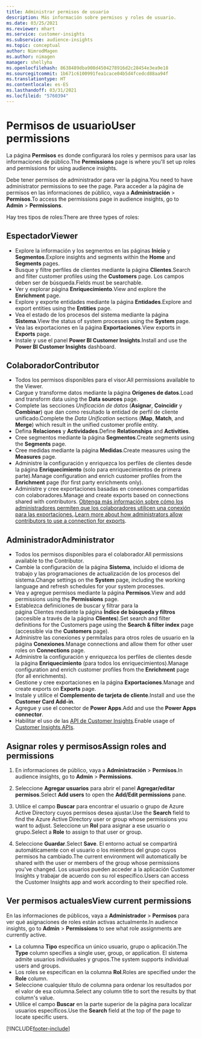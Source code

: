 ```yaml
---
title: Administrar permisos de usuario
description: Más información sobre permisos y roles de usuario.
ms.date: 03/25/2021
ms.reviewer: mhart
ms.service: customer-insights
ms.subservice: audience-insights
ms.topic: conceptual
author: NimrodMagen
ms.author: nimagen
manager: shellyha
ms.openlocfilehash: 8638489dba908d4504278916d2c28454e3ea9e18
ms.sourcegitcommit: 1b671c6100991fea1cace04b5d4fcedcd88aa94f
ms.translationtype: HT
ms.contentlocale: es-ES
ms.lasthandoff: 03/31/2021
ms.locfileid: "5760394"
---
```

# <a name="user-permissions"></a><span data-ttu-id="e255c-103">Permisos de usuario</span><span class="sxs-lookup"><span data-stu-id="e255c-103">User permissions</span></span>

<span data-ttu-id="e255c-104">La página **Permisos** es donde configurará los roles y permisos para usar las informaciones de público.</span><span class="sxs-lookup"><span data-stu-id="e255c-104">The **Permissions** page is where you'll set up roles and permissions for using audience insights.</span></span>

<span data-ttu-id="e255c-105">Debe tener permisos de administrador para ver la página.</span><span class="sxs-lookup"><span data-stu-id="e255c-105">You need to have administrator permissions to see the page.</span></span> <span data-ttu-id="e255c-106">Para acceder a la página de permisos en las informaciones de público, vaya a **Administración** > **Permisos**.</span><span class="sxs-lookup"><span data-stu-id="e255c-106">To access the permissions page in audience insights, go to **Admin** > **Permissions**.</span></span>

<span data-ttu-id="e255c-107">Hay tres tipos de roles:</span><span class="sxs-lookup"><span data-stu-id="e255c-107">There are three types of roles:</span></span>

## <a name="viewer"></a><span data-ttu-id="e255c-108">Espectador</span><span class="sxs-lookup"><span data-stu-id="e255c-108">Viewer</span></span>

- <span data-ttu-id="e255c-109">Explore la información y los segmentos en las páginas **Inicio** y **Segmentos**.</span><span class="sxs-lookup"><span data-stu-id="e255c-109">Explore insights and segments within the **Home** and **Segments** pages.</span></span>
- <span data-ttu-id="e255c-110">Busque y filtre perfiles de clientes mediante la página **Clientes**.</span><span class="sxs-lookup"><span data-stu-id="e255c-110">Search and filter customer profiles using the **Customers** page.</span></span> <span data-ttu-id="e255c-111">Los campos deben ser de búsqueda.</span><span class="sxs-lookup"><span data-stu-id="e255c-111">Fields must be searchable.</span></span>
- <span data-ttu-id="e255c-112">Ver y explorar página **Enriquecimiento**.</span><span class="sxs-lookup"><span data-stu-id="e255c-112">View and explore the **Enrichment** page.</span></span>
- <span data-ttu-id="e255c-113">Explore y exporte entidades mediante la página **Entidades**.</span><span class="sxs-lookup"><span data-stu-id="e255c-113">Explore and export entities using the **Entities** page.</span></span>
- <span data-ttu-id="e255c-114">Vea el estado de los procesos del sistema mediante la página **Sistema**.</span><span class="sxs-lookup"><span data-stu-id="e255c-114">View the status of system processes  using the **System** page.</span></span>
- <span data-ttu-id="e255c-115">Vea las exportaciones en la página **Exportaciones**.</span><span class="sxs-lookup"><span data-stu-id="e255c-115">View exports in **Exports** page.</span></span>
- <span data-ttu-id="e255c-116">Instale y use el panel **Power BI Customer Insights**.</span><span class="sxs-lookup"><span data-stu-id="e255c-116">Install and use the **Power BI Customer Insights** dashboard.</span></span>

## <a name="contributor"></a><span data-ttu-id="e255c-117">Colaborador</span><span class="sxs-lookup"><span data-stu-id="e255c-117">Contributor</span></span>

- <span data-ttu-id="e255c-118">Todos los permisos disponibles para el visor.</span><span class="sxs-lookup"><span data-stu-id="e255c-118">All permissions available to the Viewer.</span></span>
- <span data-ttu-id="e255c-119">Cargue y transforme datos mediante la página **Orígenes de datos**.</span><span class="sxs-lookup"><span data-stu-id="e255c-119">Load and transform data using the **Data sources** page.</span></span>
- <span data-ttu-id="e255c-120">Complete las secciones *Unificación de datos* (**Asignar**, **Coincidir** y **Combinar**) que dan como resultado la entidad de perfil de cliente unificado.</span><span class="sxs-lookup"><span data-stu-id="e255c-120">Complete the *Data Unification* sections (**Map**, **Match**, and **Merge**) which result in the unified customer profile entity.</span></span>
- <span data-ttu-id="e255c-121">Defina **Relaciones** y **Actividades**.</span><span class="sxs-lookup"><span data-stu-id="e255c-121">Define **Relationships** and **Activities**.</span></span>
- <span data-ttu-id="e255c-122">Cree segmentos mediante la página **Segmentos**.</span><span class="sxs-lookup"><span data-stu-id="e255c-122">Create segments using the **Segments** page.</span></span>
- <span data-ttu-id="e255c-123">Cree medidas mediante la página **Medidas**.</span><span class="sxs-lookup"><span data-stu-id="e255c-123">Create measures using the **Measures** page.</span></span>
- <span data-ttu-id="e255c-124">Administre la configuración y enriquezca los perfiles de clientes desde la página **Enriquecimiento** (solo para enriquecimientos de primera parte).</span><span class="sxs-lookup"><span data-stu-id="e255c-124">Manage configuration and enrich customer profiles from the **Enrichment** page (for first party enrichments only).</span></span>
- <span data-ttu-id="e255c-125">Administre y cree exportaciones basadas en conexiones compartidas con colaboradores.</span><span class="sxs-lookup"><span data-stu-id="e255c-125">Manage and create exports based on connections shared with contributors.</span></span> <span data-ttu-id="e255c-126">[Obtenga más información sobre cómo los administradores permiten que los colaboradores utilicen una conexión para las exportaciones.](connections.md#allow-contributors-to-use-a-connection-for-exports).</span><span class="sxs-lookup"><span data-stu-id="e255c-126">[Learn more about how administrators allow contributors to use a connection for exports](connections.md#allow-contributors-to-use-a-connection-for-exports).</span></span>

## <a name="administrator"></a><span data-ttu-id="e255c-127">Administrador</span><span class="sxs-lookup"><span data-stu-id="e255c-127">Administrator</span></span>

- <span data-ttu-id="e255c-128">Todos los permisos disponibles para el colaborador.</span><span class="sxs-lookup"><span data-stu-id="e255c-128">All permissions available to the Contributor.</span></span>
- <span data-ttu-id="e255c-129">Cambie la configuración de la página **Sistema**, incluido el idioma de trabajo y las programaciones de actualización de los procesos del sistema.</span><span class="sxs-lookup"><span data-stu-id="e255c-129">Change settings on the **System** page, including the working language and refresh schedules for your system processes.</span></span>
- <span data-ttu-id="e255c-130">Vea y agregue permisos mediante la página **Permisos**.</span><span class="sxs-lookup"><span data-stu-id="e255c-130">View and add permissions using the **Permissions** page.</span></span>
- <span data-ttu-id="e255c-131">Establezca definiciones de buscar y filtrar para la página Clientes mediante la página **Índice de búsqueda y filtros** (accesible a través de la página **Clientes**).</span><span class="sxs-lookup"><span data-stu-id="e255c-131">Set search and filter definitions for the Customers page using the **Search & filter index** page (accessible via the **Customers** page).</span></span>
- <span data-ttu-id="e255c-132">Administre las conexiones y permítalas para otros roles de usuario en la página **Conexiones**.</span><span class="sxs-lookup"><span data-stu-id="e255c-132">Manage connections and allow them for other user roles on **Connections** page.</span></span>
- <span data-ttu-id="e255c-133">Administre la configuración y enriquezca los perfiles de clientes desde la página **Enriquecimiento** (para todos los enriquecimientos).</span><span class="sxs-lookup"><span data-stu-id="e255c-133">Manage configuration and enrich customer profiles from the **Enrichment** page (for all enrichments).</span></span>
- <span data-ttu-id="e255c-134">Gestione y cree exportaciones en la página **Exportaciones**.</span><span class="sxs-lookup"><span data-stu-id="e255c-134">Manage and create exports on **Exports** page.</span></span>
- <span data-ttu-id="e255c-135">Instale y utilice el **Complemento de tarjeta de cliente**.</span><span class="sxs-lookup"><span data-stu-id="e255c-135">Install and use the **Customer Card Add-in**.</span></span>
- <span data-ttu-id="e255c-136">Agregue y use el conector de **Power Apps**.</span><span class="sxs-lookup"><span data-stu-id="e255c-136">Add and use the **Power Apps connector**.</span></span>
- <span data-ttu-id="e255c-137">Habilitar el uso de las [API de Customer Insights](apis.md).</span><span class="sxs-lookup"><span data-stu-id="e255c-137">Enable usage of [Customer Insights APIs](apis.md).</span></span>

## <a name="assign-roles-and-permissions"></a><span data-ttu-id="e255c-138">Asignar roles y permisos</span><span class="sxs-lookup"><span data-stu-id="e255c-138">Assign roles and permissions</span></span>

1. <span data-ttu-id="e255c-139">En informaciones de público, vaya a **Administración** > **Permisos**.</span><span class="sxs-lookup"><span data-stu-id="e255c-139">In audience insights, go to **Admin** > **Permissions**.</span></span>

1. <span data-ttu-id="e255c-140">Seleccione **Agregar usuarios** para abrir el panel **Agregar/editar permisos**.</span><span class="sxs-lookup"><span data-stu-id="e255c-140">Select **Add users** to open the **Add/Edit permissions** pane.</span></span>

1. <span data-ttu-id="e255c-141">Utilice el campo **Buscar** para encontrar el usuario o grupo de Azure Active Directory cuyos permisos desea ajustar.</span><span class="sxs-lookup"><span data-stu-id="e255c-141">Use the **Search** field to find the Azure Active Directory user or group whose permissions you want to adjust.</span></span> <span data-ttu-id="e255c-142">Seleccione un **Rol** para asignar a ese usuario o grupo.</span><span class="sxs-lookup"><span data-stu-id="e255c-142">Select a **Role** to assign to that user or group.</span></span>

1. <span data-ttu-id="e255c-143">Seleccione **Guardar**.</span><span class="sxs-lookup"><span data-stu-id="e255c-143">Select **Save**.</span></span> <span data-ttu-id="e255c-144">El entorno actual se compartirá automáticamente con el usuario o los miembros del grupo cuyos permisos ha cambiado.</span><span class="sxs-lookup"><span data-stu-id="e255c-144">The current environment will automatically be shared with the user or members of the group whose permissions you've changed.</span></span> <span data-ttu-id="e255c-145">Los usuarios pueden acceder a la aplicación Customer Insights y trabajar de acuerdo con su rol específico.</span><span class="sxs-lookup"><span data-stu-id="e255c-145">Users can access the Customer Insights app and work according to their specified role.</span></span>

## <a name="view-current-permissions"></a><span data-ttu-id="e255c-146">Ver permisos actuales</span><span class="sxs-lookup"><span data-stu-id="e255c-146">View current permissions</span></span>

<span data-ttu-id="e255c-147">En las informaciones de públicos, vaya a **Administrador** > **Permisos** para ver qué asignaciones de roles están activas actualmente.</span><span class="sxs-lookup"><span data-stu-id="e255c-147">In audience insights, go to **Admin** > **Permissions** to see what role assignments are currently active.</span></span>

- <span data-ttu-id="e255c-148">La columna **Tipo** especifica un único usuario, grupo o aplicación.</span><span class="sxs-lookup"><span data-stu-id="e255c-148">The **Type** column specifies a single user, group, or application.</span></span> <span data-ttu-id="e255c-149">El sistema admite usuarios individuales y grupos.</span><span class="sxs-lookup"><span data-stu-id="e255c-149">The system supports individual users and groups.</span></span>
- <span data-ttu-id="e255c-150">Los roles se especifican en la columna **Rol**.</span><span class="sxs-lookup"><span data-stu-id="e255c-150">Roles are specified under the **Role** column.</span></span>
- <span data-ttu-id="e255c-151">Seleccione cualquier título de columna para ordenar los resultados por el valor de esa columna.</span><span class="sxs-lookup"><span data-stu-id="e255c-151">Select any column title to sort the results by that column's value.</span></span>
- <span data-ttu-id="e255c-152">Utilice el campo **Buscar** en la parte superior de la página para localizar usuarios específicos.</span><span class="sxs-lookup"><span data-stu-id="e255c-152">Use the **Search** field at the top of the page to locate specific users.</span></span>


[!INCLUDE[footer-include](../includes/footer-banner.md)]
